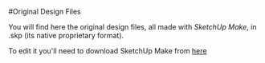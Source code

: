 #Original Design Files

You will find here the original design files, all made with <i> SketchUp Make</i>, in .skp (its native proprietary format).

To edit it you'll need to download SketchUp Make from [here](https://www.sketchup.com/download/make)
